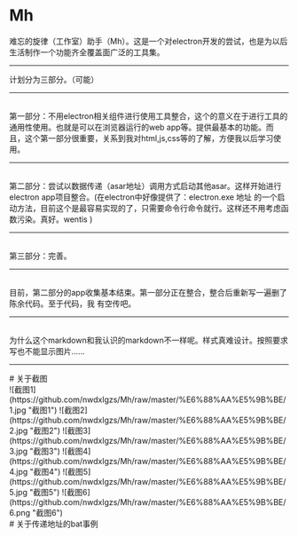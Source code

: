 # Mh
难忘的旋律（工作室）助手（Mh）。这是一个对electron开发的尝试，也是为以后生活制作一个功能齐全覆盖面广泛的工具集。
<hr/>
计划分为三部分。（可能）
<hr/><br/> 第一部分：不用electron相关组件进行使用工具整合，这个的意义在于进行工具的通用性使用。也就是可以在浏览器运行的web app等。提供最基本的功能。而且，这个第一部分很重要，关系到我对html,js,css等的了解，方便我以后学习使用。
<hr/><br/> 第二部分：尝试以数据传递（asar地址）调用方式启动其他asar。这样开始进行electron app项目整合。(在electron中好像提供了：electron.exe 地址 的一个启动方法，目前这个是最容易实现的了，只需要命令行命令就行。这样还不用考虑函数污染。真好。wentis )
<hr/><br/> 第三部分：完善。
<hr/><br/> 目前，第二部分的app收集基本结束。第一部分正在整合，整合后重新写一遍删了陈余代码。至于代码，我
有空传吧。
<hr/><br/>
为什么这个markdown和我认识的markdown不一样呢。样式真难设计。按照要求写也不能显示图片……
<hr/>
# 关于截图<br/>
![截图1](https://github.com/nwdxlgzs/Mh/raw/master/%E6%88%AA%E5%9B%BE/1.jpg "截图1")
![截图2](https://github.com/nwdxlgzs/Mh/raw/master/%E6%88%AA%E5%9B%BE/2.jpg "截图2")
![截图3](https://github.com/nwdxlgzs/Mh/raw/master/%E6%88%AA%E5%9B%BE/3.jpg "截图3")
![截图4](https://github.com/nwdxlgzs/Mh/raw/master/%E6%88%AA%E5%9B%BE/4.jpg "截图4")
![截图5](https://github.com/nwdxlgzs/Mh/raw/master/%E6%88%AA%E5%9B%BE/5.jpg "截图5")
![截图6](https://github.com/nwdxlgzs/Mh/raw/master/%E6%88%AA%E5%9B%BE/6.png "截图6")
<br/>
# 关于传递地址的bat事例<br/>
